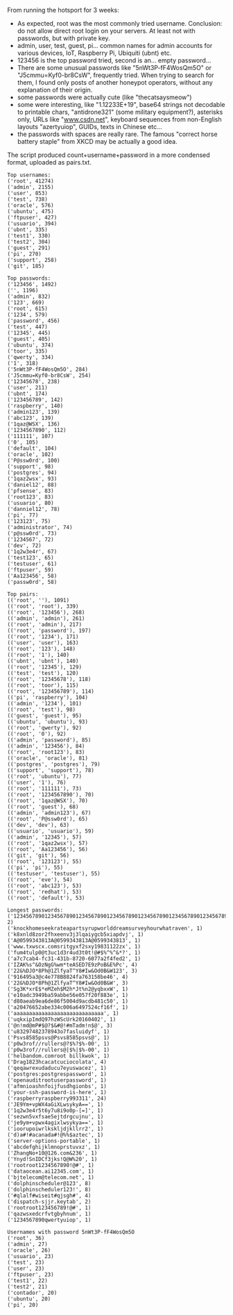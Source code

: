 From running the hotsport for 3 weeks:
- As expected, root was the most commonly tried username. Conclusion: do not allow direct root login on your servers. At least not with passwords, but with private key.
- admin, user, test, guest, pi... common names for admin accounts for various devices, IoT, Raspberry Pi, Ubiquiti (ubnt) etc.
- 123456 is the top password tried, second is an... empty password...
- There are some unusual passwords like "5nWt3P-fF4WosQm5O" or "J5cmmu=Kyf0-br8CsW", frequently tried. When trying to search for them, I found only posts of another honeypot operators, without any explanation of their origin.
- some passwords were actually cute (like "thecatsaysmeow")
- some were interesting, like "1.12233E+19", base64 strings not decodable to printable chars, "antidrone321" (some military equipment?), asterisks only, URLs like "www.csdn.net", keyboard sequences from non-English layouts "azertyuiop", GUIDs, texts in Chinese etc...
- the passwords with spaces are really rare. The famous "correct horse battery staple" from XKCD may be actually a good idea.

The script produced count+username+password in a more condensed format, uploaded as pairs.txt.


```
Top usernames:
('root', 41274)
('admin', 2155)
('user', 853)
('test', 738)
('oracle', 576)
('ubuntu', 475)
('ftpuser', 427)
('usuario', 394)
('ubnt', 335)
('test1', 330)
('test2', 304)
('guest', 291)
('pi', 270)
('support', 258)
('git', 185)

Top passwords:
('123456', 1492)
('', 1196)
('admin', 832)
('123', 669)
('root', 615)
('1234', 579)
('password', 456)
('test', 447)
('12345', 445)
('guest', 405)
('ubuntu', 374)
('toor', 335)
('qwerty', 334)
('1', 318)
('5nWt3P-fF4WosQm5O', 284)
('J5cmmu=Kyf0-br8CsW', 254)
('12345678', 238)
('user', 211)
('ubnt', 174)
('123456789', 142)
('raspberry', 140)
('admin123', 139)
('abc123', 139)
('1qaz@WSX', 136)
('1234567890', 112)
('111111', 107)
('0', 105)
('default', 104)
('oracle', 102)
('P@ssw0rd', 100)
('support', 98)
('postgres', 94)
('1qaz2wsx', 93)
('daniel12', 88)
('pfsense', 83)
('root123', 83)
('usuario', 80)
('danniel12', 78)
('pi', 77)
('123123', 75)
('administrator', 74)
('p@ssw0rd', 73)
('1234567', 72)
('dev', 72)
('1q2w3e4r', 67)
('test123', 65)
('testuser', 61)
('ftpuser', 59)
('Aa123456', 58)
('passw0rd', 58)

Top pairs:
(('root', ''), 1091)
(('root', 'root'), 339)
(('root', '123456'), 268)
(('admin', 'admin'), 261)
(('root', 'admin'), 217)
(('root', 'password'), 197)
(('root', '1234'), 171)
(('user', 'user'), 163)
(('root', '123'), 148)
(('root', '1'), 140)
(('ubnt', 'ubnt'), 140)
(('root', '12345'), 129)
(('test', 'test'), 120)
(('root', '12345678'), 118)
(('root', 'toor'), 115)
(('root', '123456789'), 114)
(('pi', 'raspberry'), 104)
(('admin', '1234'), 101)
(('root', 'test'), 98)
(('guest', 'guest'), 95)
(('ubuntu', 'ubuntu'), 93)
(('root', 'qwerty'), 92)
(('root', '0'), 92)
(('admin', 'password'), 85)
(('admin', '123456'), 84)
(('root', 'root123'), 83)
(('oracle', 'oracle'), 81)
(('postgres', 'postgres'), 79)
(('support', 'support'), 78)
(('root', 'ubuntu'), 77)
(('user', '1'), 76)
(('root', '111111'), 73)
(('root', '1234567890'), 70)
(('root', '1qaz@WSX'), 70)
(('root', 'guest'), 68)
(('admin', 'admin123'), 67)
(('root', 'P@ssw0rd'), 65)
(('dev', 'dev'), 63)
(('usuario', 'usuario'), 59)
(('admin', '12345'), 57)
(('root', '1qaz2wsx'), 57)
(('root', 'Aa123456'), 56)
(('git', 'git'), 56)
(('root', '123123'), 55)
(('pi', 'pi'), 55)
(('testuser', 'testuser'), 55)
(('root', 'eve'), 54)
(('root', 'abc123'), 53)
(('root', 'redhat'), 53)
(('root', 'default'), 53)

Longest passwords:
('12345678901234567890123456789012345678901234567890123456789012345678901234567890123456789012345678901234567890123456789012345678', 2)
('knockhomeseekrateapartsyrupworlddreamsurveyhourwhatraven', 1)
('k8xnld8zor2fhxeenv3j3lqaiygcb5xiapdvj', 1)
('A@0599343813A@0599343813A@0599343813', 1)
('www.txwscx.comsritgyxf2sxy19831122zx', 1)
('fum4tulp0@t3uc1d3r4ud3t0t!@#$%^%^&*?', 1)
('a7c7cab4-fc31-431b-8720-6077a2f4fed2', 1)
('IZAK%s^&OzNgG%wm*teASED7E9zPoB&E%Pc', 4)
('22&%DJO*8Ph@1ZlfyaT^Y8#Iw&Od0B&W123', 3)
('916495a3@c4e778B8824fa763158be46', 4)
('22&%DJO*8Ph@1ZlfyaT^Y8#Iw&Od0B&W', 3)
('Sg3K*xrE$*eMZeh$M2h*Jt%n2@yqbxxW', 1)
('e10adc3949ba59abbe56e057f20f883e', 1)
('d80aeab9ea6de86f5004d9acdb481c50', 1)
('a20476652abe334c006a6497524cf16f', 1)
('aaaaaaaaaaaaaaaaaaaaaaaaaaaaa', 1)
('uqkxipImdQ97hzWScUrk20160402', 1)
('@n!md@mP#$@?$&#@!#mTadm!n$@', 3)
('u83297482378943o7fasluidyf', 1)
('Psvs8585psvs@Psvs8585psvs@', 1)
('p0w3rof//rullers@?$%?$%-00', 1)
('p0w3rof//rullers@|$%|$%-00', 1)
('helbandom.comroot billkwok', 1)
('Drag1823hcacatcuciocolata', 4)
('qeqawrexudaducu7eyuswacez', 1)
('postgres:postgrespassword', 1)
('openauditrootuserpassword', 1)
('afmnioashnfoijfusdhgionbs', 1)
('your-ssh-password-is-here', 1)
('raspberryraspberry993311', 24)
('JE9Ym+vpWX4aGiXLwsykyA==', 1)
('1q2w3e4r5t6y7u8i9o0p-[=]', 1)
('sezwn5vxfsae5ejtdrgcujnu', 1)
('je9ym+vpwx4agixlwsykya==', 1)
('ioorupoiwrlkskljdjkllrr2', 1)
('d)a#!#acanada#!@%%$aztec', 1)
('server-options-portable', 1)
('abcdefghijklmnoprstuvxz', 1)
('ZhangNo+10@126.com&236', 1)
('Ynyd!SnIDCf3jks!Q@W%20', 1)
('rootroot1234567890!@#', 1)
('dataocean.ai12345.com', 1)
('bjtelecom@telecom.net', 1)
('dolphinscheduler@123', 8)
('dolphinscheduler123!', 8)
('#qlalf#wiseit#qjsgh#', 4)
('dispatch-sjjr.keytab', 2)
('rootroot123456789!@#', 1)
('qazwsxedcrfvtgbyhnum', 1)
('1234567890qwertyuiop', 1)

Usernames with password 5nWt3P-fF4WosQm5O
('root', 36)
('admin', 27)
('oracle', 26)
('usuario', 23)
('test', 23)
('user', 23)
('ftpuser', 23)
('test1', 22)
('test2', 21)
('contador', 20)
('ubuntu', 20)
('pi', 20)
```
